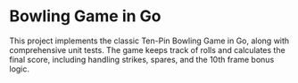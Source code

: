 # Bowling Game in Go

This project implements the classic Ten-Pin Bowling Game in Go, along with comprehensive unit tests. The game keeps track of rolls and calculates the final score, including handling strikes, spares, and the 10th frame bonus logic.